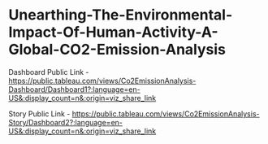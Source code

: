 # Unearthing-The-Environmental-Impact-Of-Human-Activity-A-Global-CO2-Emission-Analysis

Dashboard Public Link - https://public.tableau.com/views/Co2EmissionAnalysis-Dashboard/Dashboard1?:language=en-US&:display_count=n&:origin=viz_share_link

Story Public Link - https://public.tableau.com/views/Co2EmissionAnalysis-Story/Dashboard2?:language=en-US&:display_count=n&:origin=viz_share_link
